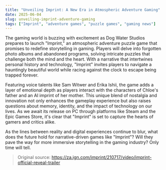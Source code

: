 ```yaml
---
title: "Unveiling Imprint: A New Era in Atmospheric Adventure Gaming"
date: 2025-06-04
slug: unveiling-imprint-adventure-gaming
tags: ["Imprint", "adventure games", "puzzle games", "gaming news"]
---
```


The gaming world is buzzing with excitement as Dog Water Studios prepares to launch "Imprint," an atmospheric adventure puzzle game that promises to redefine storytelling in gaming. Players will delve into forgotten photo albums and abandoned programs, solving intricate puzzles that challenge both the mind and the heart. With a narrative that intertwines personal history and technology, "Imprint" invites players to navigate a hauntingly beautiful world while racing against the clock to escape being trapped forever.

Featuring voice talents like Sam Witwer and Erika Ishii, the game adds a layer of emotional depth as players interact with the characters of Chloe's father and an AI imprint of her mother. This unique blend of nostalgia and innovation not only enhances the gameplay experience but also raises questions about memory, identity, and the impact of technology on our lives. As we await its release on PC through platforms like Steam and the Epic Games Store, it's clear that "Imprint" is set to capture the hearts of gamers and critics alike.

As the lines between reality and digital experiences continue to blur, what does the future hold for narrative-driven games like "Imprint"? Will they pave the way for more immersive storytelling in the gaming industry? Only time will tell.

> Original source: https://za.ign.com/imprint/210717/video/imprint-official-reveal-trailer